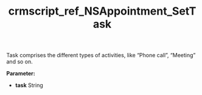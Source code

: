 ﻿---
title: crmscript_ref_NSAppointment_SetTask
description: NSAppointment.SetTask(String task)
intellisense: NSAppointment.SetTask
keywords: NSAppointment, GetTask
so.topic: reference
---

Task comprises the different types of activities, like “Phone call”, “Meeting” and so on.

**Parameter:** 
 - **task** String

